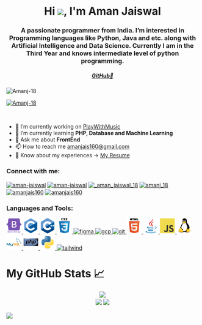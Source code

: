 <h1 align="center">
  Hi
  <img
    src="https://raw.githubusercontent.com/MartinHeinz/MartinHeinz/master/wave.gif"
    width="30px"
  />, I'm Aman Jaiswal
</h1>
<h3 align="center">
  A passionate programmer from India. I’m interested in Programming languages
  like Python, Java and etc. along with Artificial Intelligence and Data
  Science. Currently I am in the Third Year and knows intermediate level of
  python programming.
</h3>
<h5 align="center"><a href="https://github.com/Amanj-18">GitHub🤩</a></h5>

<p align="left">
  <img
    src="https://komarev.com/ghpvc/?username=Amanj-18&label=Profile%20views&color=0e75b6&style=flat"
    alt="Amanj-18"
  />
</p>

<p align="left">
  <a href="https://github.com/ryo-ma/github-profile-trophy"
    ><img
      src="https://github-profile-trophy.vercel.app/?username=Amanj-18"
      alt="Amanj-18"
  /></a>
</p>

<p align="left">
  <a href="https://twitter.com/" target="blank"
    ><img
      src="https://img.shields.io/twitter/follow/?logo=twitter&style=for-the-badge"
      alt=""
  /></a>
</p>

- 🔭 I’m currently working on [PlayWithMusic](https://github.com/Amanj-18/PlayWithMusic) 
- 🌱 I’m currently learning
**PHP, Database and Machine Learning** 
- 💬 Ask me about **FrontEnd** 
- 📫 How to reach me [amanjais160@gmail.com](mailto:amanjais160@gmail.com) 
- 📄 Know about my experiences -> [My
Resume](https://drive.google.com/file/d/1qVfSVHZDJhUIKAZdCIWKY_VocL4NMbPm/view?usp=sharing)

<h3 align="left">Connect with me:</h3>
<p align="left">
  <a href="https://www.linkedin.com/in/aman-jaiswal-6b8b94211/" target="blank"
    ><img
      align="center"
      src="https://raw.githubusercontent.com/rahuldkjain/github-profile-readme-generator/master/src/images/icons/Social/linked-in-alt.svg"
      alt="aman-jaiswal"
      height="30"
      width="40"
  /></a>
  <a href="https://www.facebook.com/profile.php?id=100017038893659" target="blank"
    ><img
      align="center"
      src="https://raw.githubusercontent.com/rahuldkjain/github-profile-readme-generator/master/src/images/icons/Social/facebook.svg"
      alt="aman-jaiswal"
      height="30"
      width="40"
  /></a>
  <a href="https://www.instagram.com/_aman_jaiswal_18/" target="blank"
    ><img
      align="center"
      src="https://raw.githubusercontent.com/rahuldkjain/github-profile-readme-generator/master/src/images/icons/Social/instagram.svg"
      alt="_aman_jaiswal_18"
      height="30"
      width="40"
  /></a>
  <a href="https://www.codechef.com/users/amanj_18" target="blank"
    ><img
      align="center"
      src="https://cdn.jsdelivr.net/npm/simple-icons@3.1.0/icons/codechef.svg"
      alt="amanj_18"
      height="30"
      width="40"
  /></a>
  <a href="https://www.hackerrank.com/amanjais160" target="blank"
    ><img
      align="center"
      src="https://raw.githubusercontent.com/rahuldkjain/github-profile-readme-generator/master/src/images/icons/Social/hackerrank.svg"
      alt="amanjais160"
      height="30"
      width="40"
  /></a>
  <a href="https://leetcode.com/amanjais160/" target="blank"
    ><img
      align="center"
      src="https://raw.githubusercontent.com/rahuldkjain/github-profile-readme-generator/master/src/images/icons/Social/leet-code.svg"
      alt="amanjais160"
      height="30"
      width="40"
  /></a>
</p>
<h3 align="left">Languages and Tools:</h3>
<p align="left">
  <a href="https://getbootstrap.com" target="_blank" rel="noreferrer">
    <img
      src="https://raw.githubusercontent.com/devicons/devicon/master/icons/bootstrap/bootstrap-plain-wordmark.svg"
      alt="bootstrap"
      width="40"
      height="40"
    />
  </a>
  <a href="https://www.cprogramming.com/" target="_blank" rel="noreferrer">
    <img
      src="https://raw.githubusercontent.com/devicons/devicon/master/icons/c/c-original.svg"
      alt="c"
      width="40"
      height="40"
    />
  </a>
  <a href="https://www.w3schools.com/cpp/" target="_blank" rel="noreferrer">
    <img
      src="https://raw.githubusercontent.com/devicons/devicon/master/icons/cplusplus/cplusplus-original.svg"
      alt="cplusplus"
      width="40"
      height="40"
    />
  </a>
  <a href="https://www.w3schools.com/css/" target="_blank" rel="noreferrer">
    <img
      src="https://raw.githubusercontent.com/devicons/devicon/master/icons/css3/css3-original-wordmark.svg"
      alt="css3"
      width="40"
      height="40"
    />
  </a>
  <a href="https://www.figma.com/" target="_blank" rel="noreferrer">
    <img
      src="https://www.vectorlogo.zone/logos/figma/figma-icon.svg"
      alt="figma"
      width="40"
      height="40"
    />
  </a>
  <a href="https://cloud.google.com" target="_blank" rel="noreferrer">
    <img
      src="https://www.vectorlogo.zone/logos/google_cloud/google_cloud-icon.svg"
      alt="gcp"
      width="40"
      height="40"
    />
  </a>
  <a href="https://git-scm.com/" target="_blank" rel="noreferrer">
    <img
      src="https://www.vectorlogo.zone/logos/git-scm/git-scm-icon.svg"
      alt="git"
      width="40"
      height="40"
    />
  </a>
  <a href="https://www.w3.org/html/" target="_blank" rel="noreferrer">
    <img
      src="https://raw.githubusercontent.com/devicons/devicon/master/icons/html5/html5-original-wordmark.svg"
      alt="html5"
      width="40"
      height="40"
    />
  </a>
  <a href="https://www.java.com" target="_blank" rel="noreferrer">
    <img
      src="https://raw.githubusercontent.com/devicons/devicon/master/icons/java/java-original.svg"
      alt="java"
      width="40"
      height="40"
    />
  </a>
  <a
    href="https://developer.mozilla.org/en-US/docs/Web/JavaScript"
    target="_blank"
    rel="noreferrer"
  >
    <img
      src="https://raw.githubusercontent.com/devicons/devicon/master/icons/javascript/javascript-original.svg"
      alt="javascript"
      width="40"
      height="40"
    />
  </a>
  <a href="https://www.linux.org/" target="_blank" rel="noreferrer">
    <img
      src="https://raw.githubusercontent.com/devicons/devicon/master/icons/linux/linux-original.svg"
      alt="linux"
      width="40"
      height="40"
    />
  </a>
  <a href="https://www.mysql.com/" target="_blank" rel="noreferrer">
    <img
      src="https://raw.githubusercontent.com/devicons/devicon/master/icons/mysql/mysql-original-wordmark.svg"
      alt="mysql"
      width="40"
      height="40"
    />
  </a>
  <a href="https://www.php.net" target="_blank" rel="noreferrer">
    <img
      src="https://raw.githubusercontent.com/devicons/devicon/master/icons/php/php-original.svg"
      alt="php"
      width="40"
      height="40"
    />
  </a>
  <a href="https://www.python.org" target="_blank" rel="noreferrer">
    <img
      src="https://raw.githubusercontent.com/devicons/devicon/master/icons/python/python-original.svg"
      alt="python"
      width="40"
      height="40"
    />
  </a>
  <a href="https://tailwindcss.com/" target="_blank" rel="noreferrer">
    <img
      src="https://www.vectorlogo.zone/logos/tailwindcss/tailwindcss-icon.svg"
      alt="tailwind"
      width="40"
      height="40"
    />
  </a>
</p>

<!-- Edits from here -->
# My GitHub Stats 📈
<!--[technology used]-->
<div align="center">
  <img
    src="https://github-readme-stats.vercel.app/api/top-langs/?username=Amanj-18&layout=compact&theme=chartreuse-dark&langs_count=7"
    width="50%"
  />
</div>
<div align="center">
  <!--[![GitHub Streak]-->
  <img
    src="https://github-readme-streak-stats.herokuapp.com/?user=Amanj-18&theme=dark"
    width="48%"
  />
  <img
    src="https://github-readme-stats.vercel.app/api?username=Amanj-18&show_icons=true&theme=tokyonight"
    width="48%"
  />
</div>
<br />
<img
  src="https://activity-graph.herokuapp.com/graph?username=Amanj-18&theme=react-dark&hide_border=true"
/>
